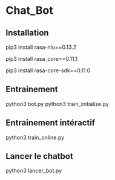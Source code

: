 # Chat_Bot



Installation
-----
pip3 install rasa-nlu==0.13.2

pip3 install rasa_core==0.11.1

pip3 install rasa-core-sdk==0.11.0


Entrainement
-----
python3 bot.py
python3 train_initialize.py

Entrainement intéractif
------

python3 train_online.py

Lancer le chatbot
-----
python3 lancer_bot.py
